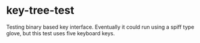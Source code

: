 key-tree-test
=============

Testing binary based key interface. Eventually it could run using a spiff type glove, but this test uses five keyboard keys.
